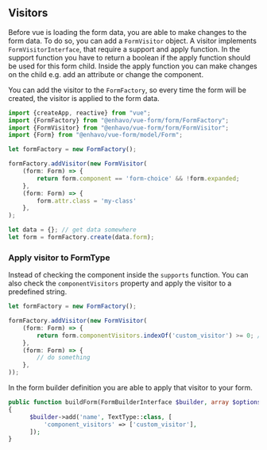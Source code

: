 ## Visitors

Before vue is loading the form data, you are able to make changes to the
form data. To do so, you can add a `FormVisitor` object. A visitor
implements `FormVisitorInterface`, that require a support and apply
function. In the support function you have to return a boolean if the
apply function should be used for this form child. Inside the apply
function you can make changes on the child e.g. add an attribute or
change the component.

You can add the visitor to the `FormFactory`, so every time the form
will be created, the visitor is applied to the form data.

```typescript
import {createApp, reactive} from "vue";
import {FormFactory} from "@enhavo/vue-form/form/FormFactory";
import {FormVisitor} from "@enhavo/vue-form/form/FormVisitor";
import {Form} from "@enhavo/vue-form/model/Form";

let formFactory = new FormFactory();

formFactory.addVisitor(new FormVisitor(
    (form: Form) => {
        return form.component == 'form-choice' && !form.expanded;
    },
    (form: Form) => {
        form.attr.class = 'my-class'
    },
);

let data = {}; // get data somewhere
let form = formFactory.create(data.form);
```

### Apply visitor to FormType

Instead of checking the component inside the `supports` function. You
can also check the `componentVisitors` property and apply the visitor to
a predefined string.

```typescript
let formFactory = new FormFactory();

formFactory.addVisitor(new FormVisitor(
    (form: Form) => {
        return form.componentVisitors.indexOf('custom_visitor') >= 0; // you can also check for a name, component or value
    },
    (form: Form) => {
        // do something
    },
));
```

In the form builder definition you are able to apply that visitor to
your form.

```php
public function buildForm(FormBuilderInterface $builder, array $options)
{
      $builder->add('name', TextType::class, [
          'component_visitors' => ['custom_visitor'],
      ]);
}
```

